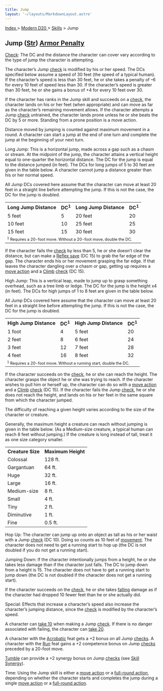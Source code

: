 ```yaml
---
title: Jump
layout: '~/layouts/MarkdownLayout.astro'
---
```


[ Index ](/) > [ Modern D20 ](/modern.d20.srd) > [Skills](/modern.d20.srd/skills) > Jump

## Jump ([Str](/modern.d20.srd/basics/ability.scores)) [Armor Penalty](/modern.d20.srd/equipment/armor.general)

[Check](/modern.d20.srd/skills/skill.basics): The DC and the
distance the character can cover vary according to the type of jump the
character is attempting.

The character’s Jump [check](/modern.d20.srd/skills/skill.basics) is
modified by his or her speed. The DCs specified below assume a speed of 30
feet (the speed of a typical human). If the character’s speed is less than 30
feet, he or she takes a penalty of –6 for every 10 feet of speed less than 30.
If the character’s speed is greater than 30 feet, he or she gains a bonus of
+4 for every 10 feet over 30.

If the character has ranks in the Jump skill and succeeds on a
[check](/modern.d20.srd/skills/skill.basics), the character lands on
his or her feet (when appropriate) and can move as far as the character’s
remaining movement allows. If the character attempts a Jump
[check](/modern.d20.srd/skills/skill.basics) untrained, the
character lands prone unless he or she beats the DC by 5 or more. Standing
from a prone position is a move action.

Distance moved by jumping is counted against maximum movement in a round. A
character can start a jump at the end of one turn and complete the jump at the
beginning of your next turn.

Long Jump: This is a horizontal jump, made across a gap such as a chasm or
stream. At the midpoint of the jump, the character attains a vertical height
equal to one-quarter the horizontal distance. The DC for the jump is equal to
the distance jumped (in feet). The DCs for long jumps of 5 to 30 feet are
given in the table below. A character cannot jump a distance greater than his
or her normal speed.

All Jump DCs covered here assume that the character can move at least 20 feet
in a straight line before attempting the jump. If this is not the case, the DC
for the jump is doubled.


<table> <tr><th> Long Jump Distance</th><th> DC<sup>1</sup></th><th> Long Jump Distance</th><th> DC<sup>1</sup></th></tr> <tr><td> 5 feet</td><td> 5</td><td> 20 feet</td><td> 20 </td></tr> <tr class="shaded"><td> 10 feet</td><td> 10</td><td> 25 feet</td><td> 25 </td></tr> <tr><td> 15 feet</td><td> 15</td><td> 30 feet</td><td> 30 </td></tr> <tr><td colspan="4" style="font-size: .8em; text-align: left;"> <sup>1</sup> Requires a 20-foot move. Without a 20-foot move, double the DC. </td></tr> </table>



If the character fails the
[check](/modern.d20.srd/skills/skill.basics) by less than 5, he or
she doesn’t clear the distance, but can make a [Reflex save](/modern.d20.srd/basics/saving.throws) (DC 15) to grab the far edge of
the gap. The character ends his or her movement grasping the far edge. If that
leaves the character dangling over a chasm or gap, getting up requires a [move action](/modern.d20.srd/combat/move.actions) and a
[Climb](/modern.d20.srd/skills/climb)
[check](/modern.d20.srd/skills/skill.basics) (DC 15).

High Jump: This is a vertical leap, made to jump up to grasp something
overhead, such as a tree limb or ledge. The DC for the jump is the height x4
(in feet). The DCs for high jumps of 1 to 8 feet are given in the table below.

All Jump DCs covered here assume that the character can move at least 20 feet
in a straight line before attempting the jump. If this is not the case, the DC
for the jump is doubled.


<table><tr><th> High Jump Distance</th> <th>DC<sup>1</sup></th> <th>High Jump Distance</th> <th>DC<sup>1</sup></th></tr> <tr><td> 1 foot</td><td> 4</td><td> 5 feet</td><td> 20 </td></tr> <tr class="shaded"><td> 2 feet</td><td> 8</td><td> 6 feet</td><td> 24 </td></tr> <tr><td> 3 feet</td><td> 12</td><td> 7 feet</td><td> 28 </td></tr> <tr class="shaded"><td> 4 feet</td><td> 16</td><td> 8 feet</td><td> 32 </td></tr> <tr><td colspan="4" style="font-size: .8em; text-align: left;"> <sup>1</sup> Requires a 20-foot move. Without a running start, double the DC. </td></tr> </table>



If the character succeeds on the
[check](/modern.d20.srd/skills/skill.basics), he or she can reach
the height. The character grasps the object he or she was trying to reach. If
the character wishes to pull him or herself up, the character can do so with a
[move action](/modern.d20.srd/combat/move.actions) and a
[Climb](/modern.d20.srd/skills/climb)
[check](/modern.d20.srd/skills/skill.basics) (DC 15). If the
character fails the Jump
[check](/modern.d20.srd/skills/skill.basics), he or she does not
reach the height, and lands on his or her feet in the same square from which
the character jumped.

The difficulty of reaching a given height varies according to the size of the
character or creature.

Generally, the maximum height a creature can reach without jumping is given in
the table below. (As a Medium-size creature, a typical human can reach 8 feet
without jumping.) If the creature is long instead of tall, treat it as one
size category smaller.


<table> <tr> <th>Creature Size</th> <th>Maximum Height</th> </tr> <tr><td> Colossal</td><td> 128 ft. </td></tr> <tr class="shaded"><td> Gargantuan</td><td> 64 ft. </td></tr> <tr><td> Huge</td><td> 32 ft. </td></tr> <tr class="shaded"><td> Large</td><td> 16 ft. </td></tr> <tr><td> Medium-size</td><td> 8 ft. </td></tr> <tr class="shaded"><td> Small</td><td> 4 ft. </td></tr> <tr><td> Tiny</td><td> 2 ft. </td></tr> <tr class="shaded"><td> Diminutive</td><td> 1 ft. </td></tr> <tr><td> Fine</td><td> 0.5 ft. </td></tr> </table>



Hop Up: The character can jump up onto an object as tall as his or her waist
with a Jump [check](/modern.d20.srd/skills/skill.basics) (DC 10).
Doing so counts as 10 feet of
[movement](/modern.d20.srd/combat/movement.and.position). The character does
not need to get a running start to hop up (the DC is not doubled if you do not
get a running start).

Jumping Down: If the character intentionally jumps from a height, he or she
takes less damage than if the character just falls. The DC to jump down from a
height is 15. The character does not have to get a running start to jump down
(the DC is not doubled if the character does not get a running start).

If the character succeeds on the
[check](/modern.d20.srd/skills/skill.basics), he or she takes
[falling](/modern.d20.srd/environment.hazards/falling) damage as if the
character had dropped 10 fewer feet than he or she actually did.

Special: Effects that increase a character’s speed also increase the
character’s jumping distance, since the
[check](/modern.d20.srd/skills/skill.basics) is modified by the
character’s speed.

A character can [take 10](/modern.d20.srd/skills/skill.basics) when
making a Jump [check](/modern.d20.srd/skills/skill.basics). If there
is no danger associated with failing, the character can [take 20](/modern.d20.srd/skills/skill.basics).

A character with the [Acrobatic](/modern.d20.srd/feats/acrobatic) feat gets a
+2 bonus on all Jump [checks](/modern.d20.srd/skills/skill.basics).
A character with the [Run](/modern.d20.srd/feats/run) feat gains a +2
competence bonus on Jump
[checks](/modern.d20.srd/skills/skill.basics) preceded by a 20-foot
move.

[Tumble](/modern.d20.srd/skills/tumble) can provide a +2 synergy bonus on Jump
[checks](/modern.d20.srd/skills/skill.basics) (see [Skill Synergy](/modern.d20.srd/skills/skill.basics)).

Time: Using the Jump skill is either a [move action](/modern.d20.srd/combat/move.actions) or a [full-round action](/modern.d20.srd/combat/full.round.actions), depending on whether the
character starts and completes the jump during a single [move action](/modern.d20.srd/combat/move.actions) or a [full-round action](/modern.d20.srd/combat/full.round.actions).

